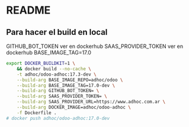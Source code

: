 # README

## Para hacer el build en local

GITHUB_BOT_TOKEN ver en dockerhub
SAAS_PROVIDER_TOKEN  ver en dockerhub
BASE_IMAGE_TAG=17.0

```sh
export DOCKER_BUILDKIT=1 \
    && docker build --no-cache \
    -t adhoc/odoo-adhoc:17.3-dev \
    --build-arg BASE_IMAGE_REPO=adhoc/odoo \
    --build-arg BASE_IMAGE_TAG=17.0-dev \
    --build-arg GITHUB_BOT_TOKEN= \
    --build-arg SAAS_PROVIDER_TOKEN= \
    --build-arg SAAS_PROVIDER_URL=https://www.adhoc.com.ar \
    --build-arg DOCKER_IMAGE=adhoc/odoo-adhoc \
    -f Dockerfile .
# docker push adhoc/odoo-adhoc:17.0-dev
```
